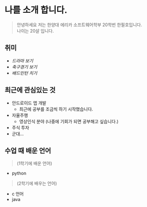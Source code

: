 # 나를 소개 합니다.

> 안녕하세요 저는 한양대 에리카 소프트웨어학부 20학번 한필호입니다. <br>
> 나이는 20살 입니다.<br>

## 취미
* *드라마 보기*
* *축구경기 보기*
* *배드민턴 치기*

## 최근에 관심있는 것
+ 안드로이드 앱 개발
  + 최근에 공부를 조금씩 하기 시작했습니다. 
+ 자율주행
  + 영상인식 분야 (나중에 기회가 되면 공부해고 싶습니다.)
+ 주식 투자
+ 군대...

## 수업 때 배운 언어 
> (1학기에 배운 언어)
 + python

> (2학기에 배우는 언어)
 + c 언어
 + java
